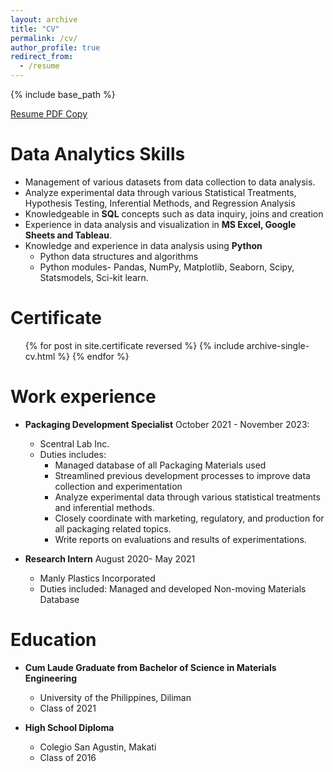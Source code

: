 ```yaml
---
layout: archive
title: "CV"
permalink: /cv/
author_profile: true
redirect_from:
  - /resume
---
```


{% include base_path %}

[Resume PDF Copy](files\NAPA_John_Cedrick_Resume.pdf)

# Data Analytics Skills

- Management of various datasets from data collection to data analysis.
- Analyze experimental data through various Statistical Treatments, Hypothesis Testing, Inferential Methods, and Regression Analysis
- Knowledgeable in **SQL** concepts such as data inquiry, joins and creation
- Experience in data analysis and visualization in **MS Excel, Google Sheets and Tableau**.
- Knowledge and experience in data analysis using **Python**
  - Python data structures and algorithms
  - Python modules- Pandas, NumPy, Matplotlib, Seaborn, Scipy, Statsmodels, Sci-kit learn.

# Certificate

  <ul>{% for post in site.certificate reversed %}
    {% include archive-single-cv.html %}
  {% endfor %}</ul>

# Work experience

- **Packaging Development Specialist** October 2021 - November 2023:

  - Scentral Lab Inc.
  - Duties includes:
    - Managed database of all Packaging Materials used
    - Streamlined previous development processes to improve data collection and experimentation
    - Analyze experimental data through various statistical treatments and inferential methods.
    - Closely coordinate with marketing, regulatory, and production for all packaging related topics.
    - Write reports on evaluations and results of experimentations.

- **Research Intern** August 2020- May 2021
  - Manly Plastics Incorporated
  - Duties included: Managed and developed Non-moving Materials Database

# Education

- **Cum Laude Graduate from Bachelor of Science in Materials Engineering**

  - University of the Philippines, Diliman
  - Class of 2021

- **High School Diploma**
  - Colegio San Agustin, Makati
  - Class of 2016
